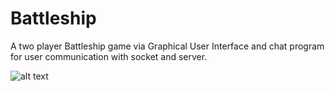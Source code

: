 # Battleship

A two player Battleship game via Graphical User Interface and chat program for user communication with socket and server.

![alt text](https://atkaylaleung.files.wordpress.com/2018/12/Screen-Shot-2018-12-27-at-10.38.02-AM.png "battleship")
